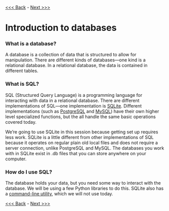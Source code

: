[<<< Back](../README.md) - [Next >>>](1-builddb.md)

# Introduction to databases

### What is a database?

A database is a collection of data that is structured to allow for manipulation. There are different kinds of databases—one kind is a relational database. In a relational database, the data is contained in different tables.

### What is SQL?

SQL (Structured Query Language) is a programming language for interacting with data in a relational database. There are different implementations of SQL—one implementation is [SQLite](https://www.sqlite.org/). Different implementations (such as [PostgreSQL](https://www.postgresql.org/) and [MySQL](https://www.mysql.com/)) have their own higher level specialized functions, but the all handle the same basic operations covered today.

We’re going to use SQLite in this session because getting set up requires less work. SQLite is a little different from other implementations of SQL because it operates on regular plain old local files and does not require a server connection, unlike PostgreSQL and MySQL. The databases you work with in SQLite exist in .db files that you can store anywhere on your computer.

### How do I use SQL?

The database holds your data, but you need some way to interact with the database. We will be using a few Python libraries to do this. SQLite also has a [command-line utility](http://www.sqlite.org/cli.html), which we will not use today.

[<<< Back](../README.md) - [Next >>>](1-builddb.md)
